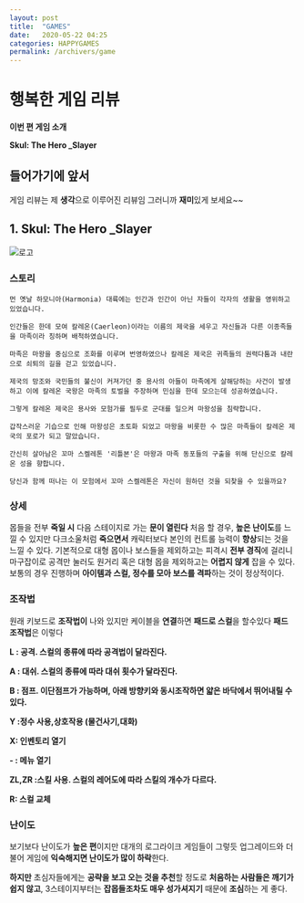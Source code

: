 ```yaml
---
layout: post
title:  "GAMES"
date:   2020-05-22 04:25
categories: HAPPYGAMES
permalink: /archivers/game
---
```



#  행복한 게임 리뷰

**이번 편 게임 소개**

**Skul: The Hero _Slayer**

<!--more-->
## 들어가기에 앞서 ##
게임 리뷰는 제 **생각**으로 이루어진 리뷰임 그러니까 **재미**있게 보세요~~ 


## 1. Skul: The Hero _Slayer

![로고](https://gnaud221.github.io/image/game-1.GIF )
### 스토리
~~~
먼 옛날 하모니아(Harmonia) 대륙에는 인간과 인간이 아닌 자들이 각자의 생활을 영위하고 있었습니다.  
  
인간들은 한데 모여 칼레온(Caerleon)이라는 이름의 제국을 세우고 자신들과 다른 이종족들을 마족이라 칭하며 배척하였습니다.  
  
마족은 마왕을 중심으로 조화를 이루며 번영하였으나 칼레온 제국은 귀족들의 권력다툼과 내란으로 쇠퇴의 길을 걷고 있었습니다.  
  
제국의 망조와 국민들의 불신이 커져가던 중 용사의 아들이 마족에게 살해당하는 사건이 발생하고 이에 칼레온 국왕은 마족의 토벌을 주장하며 민심을 한데 모으는데 성공하였습니다.  
  
그렇게 칼레온 제국은 용사와 모험가를 필두로 군대를 일으켜 마왕성을 침략합니다.  
  
갑작스러운 기습으로 인해 마왕성은 초토화 되었고 마왕을 비롯한 수 많은 마족들이 칼레온 제국의 포로가 되고 말았습니다.  
  
간신히 살아남은 꼬마 스켈레톤 '리틀본'은 마왕과 마족 동포들의 구출을 위해 단신으로 칼레온 성을 향합니다.  
  
당신과 함께 떠나는 이 모험에서 꼬마 스켈레톤은 자신이 원하던 것을 되찾을 수 있을까요?
~~~
### 상세
몹들을 전부 **죽일 시** 다음 스테이지로 가는 **문이 열린다** 처음 할 경우, **높은 난이도**를 느낄 수 있지만 다크소울처럼 **죽으면서** 캐릭터보다 본인의 컨트롤 능력이 **향상**되는 것을 느낄 수 있다.
 기본적으로 대형 몹이나 보스들을 제외하고는 피격시 **전부 경직**에 걸리니 마구잡이로 공격만 눌러도 원거리 혹은 대형 몹을 제외하고는 **어렵지 않게** 잡을 수 있다. 보통의 경우 진행하며 **아이템과 스컬, 정수를 모아 보스를 격파**하는 것이 정상적이다.
### 조작법
원래 키보드로 **조작법이** 나와 있지만 케이블을 **연결**하면 **패드로 스컬**을 할수있다 **패드 조작법**은 이렇다

**L : 공격. 스컬의 종류에 따라 공격법이 달라진다.**

**A : 대쉬. 스컬의 종류에 따라 대쉬 횟수가 달라진다.**

**B : 점프. 이단점프가 가능하며, 아래 방향키와 동시조작하면 얇은 바닥에서 뛰어내릴 수 있다.**

**Y :정수 사용,상호작용 (물건사기,대화)**

**X: 인벤토리 열기**

**- : 메뉴 열기**

**ZL,ZR :스킬 사용. 스컬의 레어도에 따라 스킬의 개수가 다르다.**

**R: 스컬 교체**
### 난이도
보기보다 난이도가 **높은 편**이지만 대개의 로그라이크 게임들이 그렇듯 업그레이드와 더불어 게임에 **익숙해지면 난이도가 많이 하락**한다. 
 
**하지만** 초심자들에게는 **공략을 보고 오는 것을 추천**할 정도로 **처음하는 사람들은 깨기가 쉽지 않고**, 3스테이지부터는 **잡몹들조차도 매우 성가셔지기** 때문에 **조심**하는 게 좋다.
